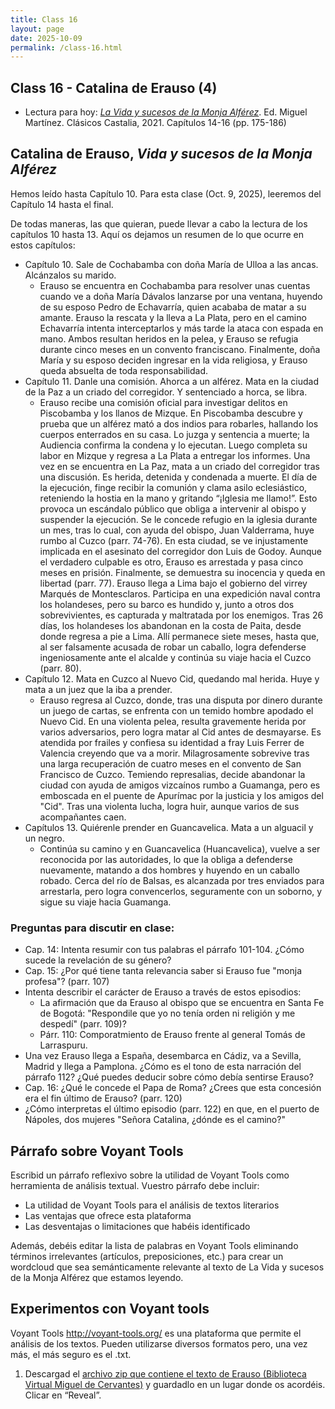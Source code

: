 ```yaml
---
title: Class 16
layout: page
date: 2025-10-09
permalink: /class-16.html
---
```


## Class 16 - Catalina de Erauso (4)

- Lectura para hoy: [*La Vida y sucesos de la Monja Alférez*](https://www.courses.miami.edu/ultra/courses/_665635_1/cl/outline). Ed. Miguel Martínez. Clásicos Castalia, 2021. Capítulos 14-16 (pp. 175-186)

## Catalina de Erauso, *Vida y sucesos de la Monja Alférez*

Hemos leído hasta Capítulo 10. Para esta clase (Oct. 9, 2025), leeremos del Capítulo 14 hasta el final. 

De todas maneras, las que quieran, puede llevar a cabo la lectura de los capítulos 10 hasta 13. Aquí os dejamos un resumen de lo que ocurre en estos capítulos: 

- Capítulo 10. Sale de Cochabamba con doña María de Ulloa a las ancas. Alcánzalos su marido.
  * Erauso se encuentra en Cochabamba para resolver unas cuentas cuando ve a doña María Dávalos lanzarse por una ventana, huyendo de su esposo Pedro de Echavarría, quien acababa de matar a su amante. Erauso la rescata y la lleva a La Plata, pero en el camino Echavarría intenta interceptarlos y más tarde la ataca con espada en mano. Ambos resultan heridos en la pelea, y Erauso se refugia durante cinco meses en un convento franciscano. Finalmente, doña María y su esposo deciden ingresar en la vida religiosa, y Erauso queda absuelta de toda responsabilidad.
- Capítulo 11. Danle una comisión. Ahorca a un alférez. Mata en la ciudad de la Paz a un criado del corregidor. Y sentenciado a horca, se libra. 
  * Erauso recibe una comisión oficial para investigar delitos en Piscobamba y los llanos de Mizque. En Piscobamba descubre y prueba que un alférez mató a dos indios para robarles, hallando los cuerpos enterrados en su casa. Lo juzga y sentencia a muerte; la Audiencia confirma la condena y lo ejecutan. Luego completa su labor en Mizque y regresa a La Plata a entregar los informes. Una vez en se encuentra en La Paz, mata a un criado del corregidor tras una discusión. Es herida, detenida y condenada a muerte. El día de la ejecución, finge recibir la comunión y clama asilo eclesiástico, reteniendo la hostia en la mano y gritando “¡Iglesia me llamo!”. Esto provoca un escándalo público que obliga a intervenir al obispo y suspender la ejecución. Se le concede refugio en la iglesia durante un mes, tras lo cual, con ayuda del obispo, Juan Valderrama, huye rumbo al Cuzco (parr. 74-76). En esta ciudad, se ve injustamente implicada en el asesinato del corregidor don Luis de Godoy. Aunque el verdadero culpable es otro, Erauso es arrestada y pasa cinco meses en prisión. Finalmente, se demuestra su inocencia y queda en libertad (parr. 77). Erauso llega a Lima bajo el gobierno del virrey Marqués de Montesclaros. Participa en una expedición naval contra los holandeses, pero su barco es hundido y, junto a otros dos sobrevivientes, es capturada y maltratada por los enemigos. Tras 26 días, los holandeses los abandonan en la costa de Paita, desde donde regresa a pie a Lima. Allí permanece siete meses, hasta que, al ser falsamente acusada de robar un caballo, logra defenderse ingeniosamente ante el alcalde y continúa su viaje hacia el Cuzco (parr. 80). 
- Capítulo 12. Mata en Cuzco al Nuevo Cid, quedando mal herida. Huye y mata a un juez que la iba a prender.
  * Erauso regresa al Cuzco, donde, tras una disputa por dinero durante un juego de cartas, se enfrenta con un temido hombre apodado el Nuevo Cid. En una violenta pelea, resulta gravemente herida por varios adversarios, pero logra matar al Cid antes de desmayarse. Es atendida por frailes y confiesa su identidad a fray Luis Ferrer de Valencia creyendo que va a morir. Milagrosamente sobrevive tras una larga recuperación de cuatro meses en el convento de San Francisco de Cuzco. Temiendo represalias, decide abandonar la ciudad con ayuda de amigos vizcaínos rumbo a Guamanga, pero es emboscada en el puente de Apurímac por la justicia y los amigos del "Cid". Tras una violenta lucha, logra huir, aunque varios de sus acompañantes caen.
- Capítulos 13. Quiérenle prender en Guancavelica. Mata a un alguacil y un negro.
  * Continúa su camino y en Guancavelica (Huancavelica), vuelve a ser reconocida por las autoridades, lo que la obliga a defenderse nuevamente, matando a dos hombres y huyendo en un caballo robado. Cerca del río de Balsas, es alcanzada por tres enviados para arrestarla, pero logra convencerlos, seguramente con un soborno, y sigue su viaje hacia Guamanga.


### Preguntas para discutir en clase: 

- Cap. 14: Intenta resumir con tus palabras el párrafo 101-104. ¿Cómo sucede la revelación de su género?
- Cap. 15: ¿Por qué tiene tanta relevancia saber si Erauso fue "monja profesa"? (parr. 107)
- Intenta describir el carácter de Erauso a través de estos episodios:
  * La afirmación que da Erauso al obispo que se encuentra en Santa Fe de Bogotá: "Respondile que yo no tenía orden ni religión y me despedí" (parr. 109)?
  * Párr. 110: Comporatmiento de Erauso frente al general Tomás de Larraspuru. 
- Una vez Erauso llega a España, desembarca en Cádiz, va a Sevilla, Madrid y llega a Pamplona. ¿Cómo es el tono de esta narración del párrafo 112? ¿Qué puedes deducir sobre cómo debía sentirse Erauso?
- Cap. 16: ¿Qué le concede el Papa de Roma? ¿Crees que esta concesión era el fin último de Erauso? (parr. 120)
- ¿Cómo interpretas el último episodio (parr. 122) en que, en el puerto de Nápoles, dos mujeres "Señora Catalina, ¿dónde es el camino?"
  
## Párrafo sobre Voyant Tools
Escribid un párrafo reflexivo sobre la utilidad de Voyant Tools como herramienta de análisis textual. Vuestro párrafo debe incluir:

- La utilidad de Voyant Tools para el análisis de textos literarios
- Las ventajas que ofrece esta plataforma
- Las desventajas o limitaciones que habéis identificado

Además, debéis editar la lista de palabras en Voyant Tools eliminando términos irrelevantes (artículos, preposiciones, etc.) para crear un wordcloud que sea semánticamente relevante al texto de La Vida y sucesos de la Monja Alférez que estamos leyendo.

## Experimentos con Voyant tools 

Voyant Tools <http://voyant-tools.org/> es una plataforma que permite el análisis de los textos. Pueden utilizarse diversos formatos pero, una vez más, el más seguro es el .txt. 

1. Descargad el [archivo zip que contiene el texto de Erauso (Biblioteca Virtual Miguel de Cervantes)](https://github.com/dh-miami/SPA_410_Fall25/raw/refs/heads/main/_posts/Proyecto3_Erauso/Erauso.zip) y guardadlo en un lugar donde os acordéis. Clicar en “Reveal”.



